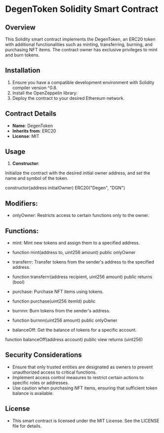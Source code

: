 # DegenToken Solidity Smart Contract

## Overview

This Solidity smart contract implements the DegenToken, an ERC20 token with additional functionalities such as minting, transferring, burning, and purchasing NFT items. The contract owner has exclusive privileges to mint and burn tokens.

## Installation

1. Ensure you have a compatible development environment with Solidity compiler version ^0.8.
2. Install the OpenZeppelin library:
3. Deploy the contract to your desired Ethereum network.

## Contract Details

- **Name**: DegenToken
- **Inherits from**: ERC20
- **License**: MIT

## Usage

1. **Constructor**:

Initialize the contract with the desired initial owner address, and set the name and symbol of the token.


constructor(address initialOwner) ERC20("Degen", "DGN")

## Modifiers:

- onlyOwner: Restricts access to certain functions only to the owner.

## Functions:

- mint: Mint new tokens and assign them to a specified address.

- function mint(address to, uint256 amount) public onlyOwner
- transferrr: Transfer tokens from the sender's address to the specified address.

- function transferrr(address recipient, uint256 amount) public returns (bool)
- purchase: Purchase NFT items using tokens.

- function purchase(uint256 itemId) public
- burnnn: Burn tokens from the sender's address.

- function burnnn(uint256 amount) public onlyOwner
- balanceOff: Get the balance of tokens for a specific account.

function balanceOff(address account) public view returns (uint256)
## Security Considerations
- Ensure that only trusted entities are designated as owners to prevent unauthorized access to critical functions.
- Implement access control measures to restrict certain actions to specific roles or addresses.
- Use caution when purchasing NFT items, ensuring that sufficient token balance is available.

## License
- This smart contract is licensed under the MIT License. See the LICENSE file for details.



